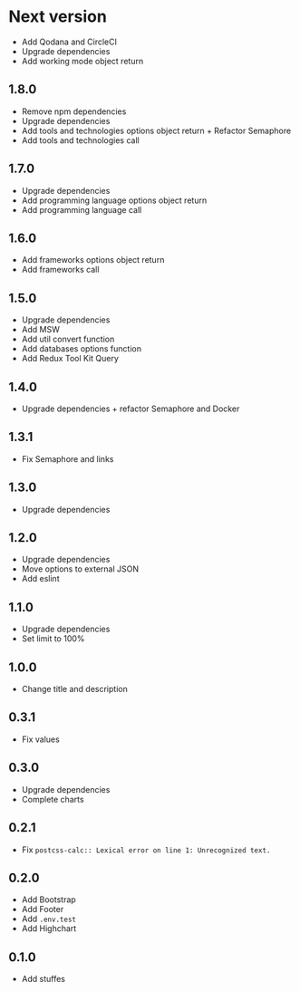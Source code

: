 # Next version
+ Add Qodana and CircleCI
+ Upgrade dependencies
+ Add working mode object return

## 1.8.0
+ Remove npm dependencies
+ Upgrade dependencies
+ Add tools and technologies options object return + Refactor Semaphore
+ Add tools and technologies call

## 1.7.0
+ Upgrade dependencies
+ Add programming language options object return
+ Add programming language call

## 1.6.0
+ Add frameworks options object return
+ Add frameworks call

## 1.5.0
+ Upgrade dependencies
+ Add MSW
+ Add util convert function
+ Add databases options function
+ Add Redux Tool Kit Query

## 1.4.0
+ Upgrade dependencies + refactor Semaphore and Docker

## 1.3.1
+ Fix Semaphore and links

## 1.3.0
+ Upgrade dependencies

## 1.2.0
+ Upgrade dependencies
+ Move options to external JSON
+ Add eslint

## 1.1.0
+ Upgrade dependencies
+ Set limit to 100%

## 1.0.0
+ Change title and description

## 0.3.1
+ Fix values

## 0.3.0
+ Upgrade dependencies
+ Complete charts

## 0.2.1
+ Fix `postcss-calc:: Lexical error on line 1: Unrecognized text.`

## 0.2.0
+ Add Bootstrap
+ Add Footer
+ Add `.env.test`
+ Add Highchart

## 0.1.0
+ Add stuffes